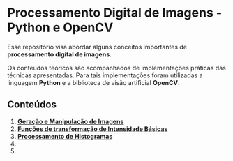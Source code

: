# Processamento Digital de Imagens - Python e OpenCV

Esse repositório visa abordar alguns conceitos importantes de **processamento digital de imagens**.

Os conteudos teóricos são acompanhados de implementações práticas das técnicas apresentadas. Para tais implementações foram utilizadas a linguagem **Python** e a biblioteca de visão artificial **OpenCV**.

## Conteúdos

1. [**Geração e Manipulação de Imagens**]()
1. [**Funções de transformação de Intensidade Básicas**](transformacaoIntensidade)
1. [**Processamento de Histogramas**]()
1. []()
1. []()
